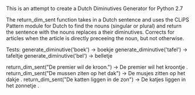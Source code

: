 This is an attempt to create a Dutch Diminutives Generator for Python 2.7

The return_dim_sent function takes in a Dutch sentence and uses the CLiPS Pattern module for Dutch to find the 
nouns (singular or plural) and return the sentence with the nouns replaces a their diminutives. 
Corrects for articles when the article is directly preceeing the noun, but not otherwise. 


Tests: 
generate_diminutive('boek') -> boekje 
generate_diminutive('tafel') -> tafeltje 
generate_diminutive('bel') -> belletje

return_dim_sent("De premier wil de kroon.") -> De premier wil het kroontje .
return_dim_sent("De mussen ziten op het dak") -> De musjes zitten op het dakje . 
return_dim_sent("De katten liggen in de zon") -> De katjes liggen in het zonnetje .	